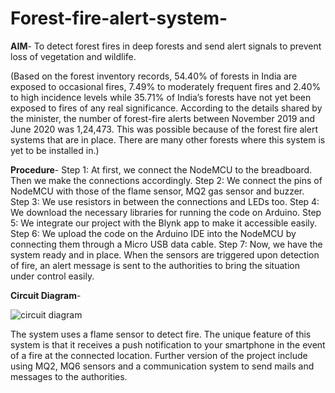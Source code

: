 # Forest-fire-alert-system- 

**AIM**- To detect forest fires in deep forests and send alert signals to prevent loss of vegetation and wildlife. 

(Based on the forest inventory records, 54.40% of forests in India are exposed to occasional fires, 7.49% to moderately frequent fires and 2.40% to high incidence levels while 35.71% of India’s forests have not yet been exposed to fires of any real significance. According to the details shared by the minister, the number of forest-fire alerts between November 2019 and June 2020 was 1,24,473. This was possible because of the forest fire alert systems that are in place. There are many other forests where this system is yet to be installed in.)

**Procedure**- 
Step 1: At first, we connect the NodeMCU to the breadboard. Then we make the connections accordingly.
Step 2:  We connect the pins of NodeMCU with those of the flame sensor, MQ2 gas sensor and buzzer.
Step 3:  We use resistors in between the connections and LEDs too.
Step 4:  We download the necessary libraries for running the code on Arduino.
Step 5: We integrate our project with the Blynk app to make it accessible easily.
Step 6:  We upload the code on the Arduino IDE into the NodeMCU by connecting them through a Micro USB data cable.
Step 7: Now, we have the system ready and in place. When the sensors are triggered upon detection of fire, an alert message is sent to the authorities to bring the situation under control easily.

**Circuit Diagram**- 

![circuit diagram](https://github.com/sakethdss/Forest-fire-alert-system-/assets/162797972/8fd9a9c2-eb3b-46d7-902f-1216c2844e98)


The system uses a flame sensor to detect fire. The unique feature of this system is that it receives a push notification to your smartphone in the event of a fire at the connected location. Further version of the project include using MQ2, MQ6 sensors and a communication system to send mails and messages to the authorities. 

